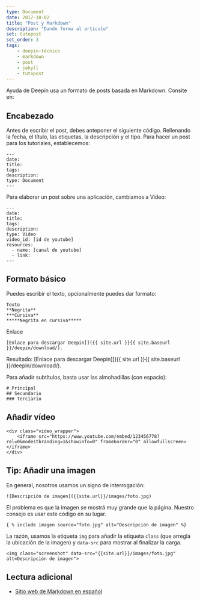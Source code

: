 ```yaml
---
type: Document
date: 2017-10-02
title: "Post y Markdown"
description: "Dando forma al artículo"
set: tutopost
set_order: 3   
tags:
    - deepin-técnico
    - markdown
    - post
    - jekyll
    - tutopost
---
```


Ayuda de Deepin usa un formato de posts basada en Markdown. Consite en:

## Encabezado
Antes de escribir el post, debes anteponer el siguiente código. Rellenando la fecha, el título, las etiquetas, la descripción y el tipo. Para hacer un post para los tutoriales, establecemos:

~~~
---
date:
title:
tags:
description:
type: Document
---
~~~

Para elaborar un post sobre una aplicación, cambiamos a Video:

~~~
---
date:
title:
tags:
description:
type: Video
video_id: [id de youtube]
resources:
  - name: [canal de youtube]
  - link:
---
~~~

## Formato básico
Puedes escribir el texto, opcionalmente puedes dar formato:

~~~
Texto
**Negrita**
***Cursiva**
*****Negrita en cursiva*****
~~~

Enlace
~~~
[Enlace para descargar Deepin]]({{ site.url }}{{ site.baseurl }}/deepin/download/).
~~~

Resultado: [Enlace para descargar Deepin]]({{ site.url }}{{ site.baseurl }}/deepin/download/).

Para añadir subtítulos, basta usar las almohadillas (con espacio):

~~~
# Principal
## Secundario
### Terciario
~~~

## Añadir vídeo

~~~
<div class="video_wrapper">
	<iframe src="https://www.youtube.com/embed/123456778?rel=0&modestbranding=1&showinfo=0" frameborder="0" allowfullscreen></iframe>
</div>
~~~
## Tip: Añadir una imagen
En general, nosotros usamos un signo de interrogación:

~~~
![Descripción de imagen]({{site.url}}/images/foto.jpg)
~~~

El problema es que la imagen se mostrá muy grande que la página. Nuestro consejo es usar este código en su lugar.

~~~
{ % include imagen source="foto.jpg" alt="Descripción de imagen" %}
~~~

La razón, usamos la etiqueta `img` para añadir la etiqueta `class` (que arregla la ubicación de la imagen) y `data-src` para mostrar al finalizar la carga.

~~~
<img class="screenshot" data-src="{{site.url}}/images/foto.jpg" alt=Descripción de imagen">
~~~

## Lectura adicional

* [Sitio web de Markdown en español](https://markdown.es/)
